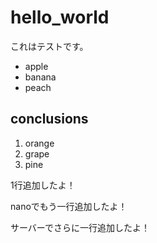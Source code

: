 # hello_world

これはテストです。
- apple
- banana
- peach

## conclusions
1. orange
1. grape
1. pine

1行追加したよ！

nanoでもう一行追加したよ！

サーバーでさらに一行追加したよ！
